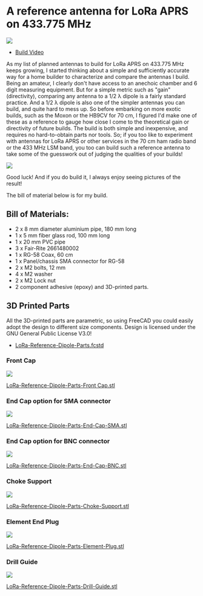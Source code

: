 # A reference antenna for LoRa APRS on 433.775 MHz

[![](thumb.png)](https://youtu.be/TO-BE-INSERTED)

- [Build Video](https://youtu.be/TO-BE-INSERTED)

As my list of planned antennas to build for LoRa APRS on 433.775 MHz keeps growing, I started thinking about a simple and sufficiently accurate way for a home builder to characterize and compare the antennas I build. Being an amateur, I clearly don't have access to an anechoic chamber and 6 digit measuring equipment. But for a simple metric such as "gain" (directivity), comparing any antenna to a 1/2 λ dipole is a fairly standard practice. And a 1/2 λ dipole is also one of the simpler antennas you can build, and quite hard to mess up. So before embarking on more exotic builds, such as the Moxon or the HB9CV for 70 cm, I figured I'd make one of these as a reference to gauge how close I come to the theoretical gain or directivity of future builds. The build is both simple and inexpensive, and requires no hard-to-obtain parts nor tools. So; if you too like to experiment with antennas for LoRa APRS or other services in the 70 cm ham radio band or the 433 MHz LSM band, you too can build such a reference antenna to take some of the guesswork out of judging the qualities of your builds!

![](<swr.jpg>)

Good luck! And if you do build it, I always enjoy seeing pictures of the result!

The bill of material below is for my build.

## Bill of Materials:

- 2 x 8 mm diameter aluminium pipe, 180 mm long
- 1 x 5 mm fiber glass rod, 100 mm long
- 1 x 20 mm PVC pipe
- 3 x Fair-Rite 2661480002
- 1 x RG-58 Coax, 60 cm
- 1 x Panel/chassis SMA connector for RG-58
- 2 x M2 bolts, 12 mm
- 4 x M2 washer
- 2 x M2 Lock nut
- 2 component adhesive (epoxy) and 3D-printed parts.

## 3D Printed Parts

All the 3D-printed parts are parametric, so using FreeCAD you could easily adopt the design to different size components. Design is licensed under the GNU General Public License V3.0! 

- [LoRa-Reference-Dipole-Parts.fcstd](<LoRa-Reference-Dipole-Parts.fcstd>)

### Front Cap

![](<LoRa-Reference-Dipole-Parts-Front-Cap.png>)

[LoRa-Reference-Dipole-Parts-Front Cap.stl](<LoRa-Reference-Dipole-Parts-Front-Cap.stl>)

### End Cap option for SMA connector

![](<LoRa-Reference-Dipole-Parts-End-Cap-SMA.png>)

[LoRa-Reference-Dipole-Parts-End-Cap-SMA.stl](<LoRa-Reference-Dipole-Parts-End-Cap-SMA.stl>)

### End Cap option for BNC connector

![](<LoRa-Reference-Dipole-Parts-End-Cap-BNC.png>)

[LoRa-Reference-Dipole-Parts-End-Cap-BNC.stl](<LoRa-Reference-Dipole-Parts-End-Cap-BNC.stl>)

### Choke Support

![](<LoRa-Reference-Dipole-Parts-Choke-Support.png>)

[LoRa-Reference-Dipole-Parts-Choke-Support.stl](<LoRa-Reference-Dipole-Parts-Choke-Support.stl>)

### Element End Plug

![](<LoRa-Reference-Dipole-Parts-Element-Plug.png>)

[LoRa-Reference-Dipole-Parts-Element-Plug.stl](<LoRa-Reference-Dipole-Parts-Element-Plug.stl>)

### Drill Guide

![](<LoRa-Reference-Dipole-Parts-Drill-Guide.png>)

[LoRa-Reference-Dipole-Parts-Drill-Guide.stl](<LoRa-Reference-Dipole-Parts-Drill-Guide.stl>)
